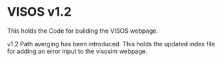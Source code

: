 # VISOS v1.2

This holds the Code for building the VISOS webpage.

v1.2 Path averging has been introduced. This holds the updated index
file for adding an error input to the visosim webpage.
